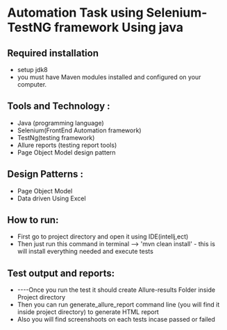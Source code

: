 # Automation Task using Selenium-TestNG framework Using java


## Required installation 
* setup jdk8
* you must have Maven modules installed and configured on your computer.

## Tools and Technology :
* Java (programming language)
* Selenium(FrontEnd Automation framework)
* TestNg(testing framework)
* Allure reports (testing report tools)
* Page Object Model design pattern

## Design Patterns :
* Page Object Model
* Data driven Using Excel 

## How to run:
* First go to project directory and open it using IDE(intellj,ect)
* Then just run this command in terminal --> 'mvn clean install' - this is will install everything needed and execute tests

## Test output and reports: 
* ----Once you run the test it should create Allure-results Folder inside Project directory  
* Then you can run generate_allure_report command line (you will find it inside project directory) to generate HTML report
* Also you will find screenshoots on each tests incase passed or failed  
